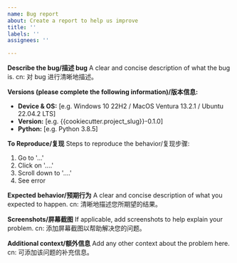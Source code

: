 ```yaml
---
name: Bug report
about: Create a report to help us improve
title: ''
labels: ''
assignees: ''

---
```


**Describe the bug/描述 bug**
A clear and concise description of what the bug is.
cn: 对 bug 进行清晰地描述。

**Versions (please complete the following information)/版本信息:**
 - **Device & OS:** [e.g. Windows 10 22H2 / MacOS Ventura 13.2.1 / Ubuntu 22.04.2 LTS]
 - **Version:** [e.g. {{cookiecutter.project_slug}}-0.1.0]
 - **Python:** [e.g. Python 3.8.5]

**To Reproduce/复现**
Steps to reproduce the behavior/复现步骤:
1. Go to '...'
2. Click on '....'
3. Scroll down to '....'
4. See error

**Expected behavior/预期行为**
A clear and concise description of what you expected to happen.
cn: 清晰地描述您所期望的结果。

**Screenshots/屏幕截图**
If applicable, add screenshots to help explain your problem.
cn: 添加屏幕截图以帮助解决您的问题。

**Additional context/额外信息**
Add any other context about the problem here.
cn: 可添加该问题的补充信息。
